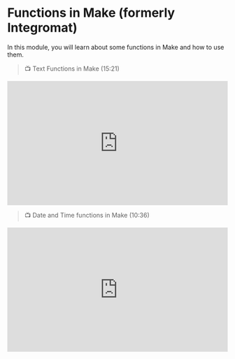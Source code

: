 # Functions in Make (formerly Integromat)

<aside>
In this module, you will learn about some functions in Make and how to use them.
</aside>

> 📺 Text Functions in Make (15:21)

<div style="position: relative; padding-bottom: 56.25%; height: 0;"><iframe width="560" height="315" src="https://www.youtube.com/embed/xKSd-LRLhFE?list=PLDj60DoyjpMZa6E5gvUMxcv3pdSsMa5WY" title="Integromat Text Functions [2022 Tutorial]" frameborder="0" allow="accelerometer; autoplay; clipboard-write; encrypted-media; gyroscope; picture-in-picture; web-share" allowfullscreen style="position: absolute; top: 0; left: 0; width: 100%; height: 100%;"></iframe></div>

> 📺 Date and Time functions in Make (10:36)

<div style="position: relative; padding-bottom: 56.25%; height: 0;"><iframe width="560" height="315" src="https://www.youtube.com/embed/3UQbJ-9vmDU?list=PLDj60DoyjpMZa6E5gvUMxcv3pdSsMa5WY" title="Integromat Date &amp; Time Functions [2022 Tutorial]" frameborder="0" allow="accelerometer; autoplay; clipboard-write; encrypted-media; gyroscope; picture-in-picture; web-share" allowfullscreen style="position: absolute; top: 0; left: 0; width: 100%; height: 100%;"></iframe></div>